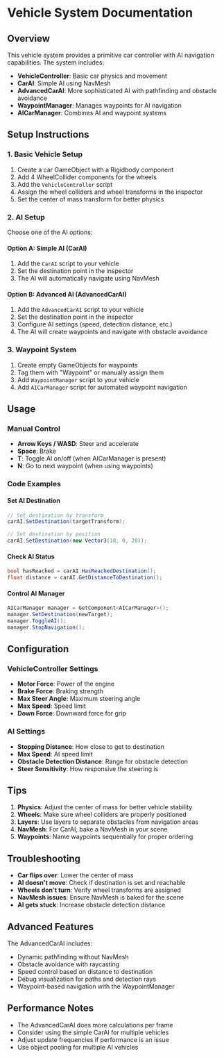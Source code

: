 # Vehicle System Documentation

## Overview
This vehicle system provides a primitive car controller with AI navigation capabilities. The system includes:

- **VehicleController**: Basic car physics and movement
- **CarAI**: Simple AI using NavMesh
- **AdvancedCarAI**: More sophisticated AI with pathfinding and obstacle avoidance
- **WaypointManager**: Manages waypoints for AI navigation
- **AICarManager**: Combines AI and waypoint systems

## Setup Instructions

### 1. Basic Vehicle Setup
1. Create a car GameObject with a Rigidbody component
2. Add 4 WheelCollider components for the wheels
3. Add the `VehicleController` script
4. Assign the wheel colliders and wheel transforms in the inspector
5. Set the center of mass transform for better physics

### 2. AI Setup
Choose one of the AI options:

#### Option A: Simple AI (CarAI)
1. Add the `CarAI` script to your vehicle
2. Set the destination point in the inspector
3. The AI will automatically navigate using NavMesh

#### Option B: Advanced AI (AdvancedCarAI)
1. Add the `AdvancedCarAI` script to your vehicle
2. Set the destination point in the inspector
3. Configure AI settings (speed, detection distance, etc.)
4. The AI will create waypoints and navigate with obstacle avoidance

### 3. Waypoint System
1. Create empty GameObjects for waypoints
2. Tag them with "Waypoint" or manually assign them
3. Add `WaypointManager` script to your vehicle
4. Add `AICarManager` script for automated waypoint navigation

## Usage

### Manual Control
- **Arrow Keys / WASD**: Steer and accelerate
- **Space**: Brake
- **T**: Toggle AI on/off (when AICarManager is present)
- **N**: Go to next waypoint (when using waypoints)

### Code Examples

#### Set AI Destination
```csharp
// Set destination by transform
carAI.SetDestination(targetTransform);

// Set destination by position
carAI.SetDestination(new Vector3(10, 0, 20));
```

#### Check AI Status
```csharp
bool hasReached = carAI.HasReachedDestination();
float distance = carAI.GetDistanceToDestination();
```

#### Control AI Manager
```csharp
AICarManager manager = GetComponent<AICarManager>();
manager.SetDestination(newTarget);
manager.ToggleAI();
manager.StopNavigation();
```

## Configuration

### VehicleController Settings
- **Motor Force**: Power of the engine
- **Brake Force**: Braking strength
- **Max Steer Angle**: Maximum steering angle
- **Max Speed**: Speed limit
- **Down Force**: Downward force for grip

### AI Settings
- **Stopping Distance**: How close to get to destination
- **Max Speed**: AI speed limit
- **Obstacle Detection Distance**: Range for obstacle detection
- **Steer Sensitivity**: How responsive the steering is

## Tips

1. **Physics**: Adjust the center of mass for better vehicle stability
2. **Wheels**: Make sure wheel colliders are properly positioned
3. **Layers**: Use layers to separate obstacles from navigation areas
4. **NavMesh**: For CarAI, bake a NavMesh in your scene
5. **Waypoints**: Name waypoints sequentially for proper ordering

## Troubleshooting

- **Car flips over**: Lower the center of mass
- **AI doesn't move**: Check if destination is set and reachable
- **Wheels don't turn**: Verify wheel transforms are assigned
- **NavMesh issues**: Ensure NavMesh is baked for the scene
- **AI gets stuck**: Increase obstacle detection distance

## Advanced Features

The AdvancedCarAI includes:
- Dynamic pathfinding without NavMesh
- Obstacle avoidance with raycasting
- Speed control based on distance to destination
- Debug visualization for paths and detection rays
- Waypoint-based navigation with the WaypointManager

## Performance Notes

- The AdvancedCarAI does more calculations per frame
- Consider using the simple CarAI for multiple vehicles
- Adjust update frequencies if performance is an issue
- Use object pooling for multiple AI vehicles
